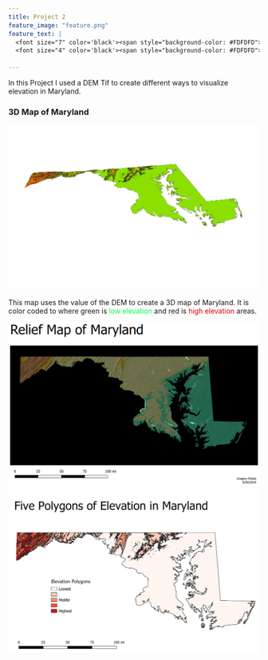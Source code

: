 ```yaml
---
title: Project 2
feature_image: "feature.png"
feature_text: |
  <font size="7" color='black'><span style="background-color: #FDFDFD"> Elevation of Maryland </span></font><br>
  <font size="4" color='black'><span style="background-color: #FDFDFD"> Displayed With Different Methods </span></font>
  
---
```


In this Project I used a DEM Tif to create different ways to visualize elevation in Maryland.

### 3D Map of Maryland
![](3dMD2.png)

This map uses the value of the DEM to create a 3D map of Maryland.  It is color coded to where green is <span style="color:#00FF44">low elevation</span> and red is <span style="color:#E10000">high elevation</span> areas.

![](MD_relief.png)
![](MD_poly.png)
